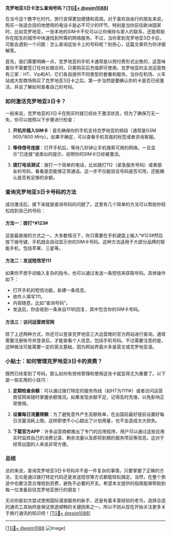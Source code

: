 **克罗地亚3日卡怎么查询号码？[[TG💪+ @esim1088](https://t.me/s/esim1088)]**

在当今这个数字化时代，旅行变得更加便捷和高效。对于喜欢自由行的朋友来说，购买一张适合目的地使用的电话卡是必不可少的环节。特别是当你前往欧洲国家时，比如克罗地亚，一张本地的SIM卡不仅可以让你保持与家人的联系，还能帮助你在陌生的城市中快速找到所需的网络服务。不过，当你拿到克罗地亚3日卡后，可能会遇到一个问题：怎么查询这张卡上的号码呢？别担心，这篇文章将为你详细解答。

首先，我们需要明确一点，克罗地亚的手机卡通常是以预付费形式出售的，这意味着你不需要签订任何长期合同，只需购买后充值即可使用。克罗地亚的主流运营商有三家：HT、Vip和A1，它们各自提供不同类型的套餐和服务。当你在机场、火车站或大型商场购买了克罗地亚3日卡之后，第一步当然是要确认你的卡是否已经激活，并且了解如何查看自己的号码。

### 如何激活克罗地亚3日卡？

一般来说，克罗地亚的3日卡在购买时就已经处于激活状态，但为了确保万无一失，你可以按照以下步骤进行检查：

1. **开机并插入SIM卡**：首先确保你的手机支持克罗地亚的频段（通常是GSM 900/1800 MHz）。如果不确定，可以查看手机背面的标签或者咨询客服。
   
2. **等待信号连接**：打开手机后，等待几秒钟让手机搜索可用的网络。一旦显示“已连接”或类似的提示，说明你的SIM卡已经被激活。

3. **拨打电话测试**：拨打一个简单的电话，比如拨打112（紧急服务号码）或者朋友的号码，看看是否能够正常通话。这一步不仅能验证号码是否可用，还能确认是否有足够的余额。

### 查询克罗地亚3日卡号码的方法

成功激活后，接下来就是查询号码的问题了。这里有几个简单的方法可以帮助你轻松找到自己的号码：

#### 方法一：拨打*#123#

这是最直接的方式之一。大多数情况下，你只需要在手机键盘上输入*#123#然后按下拨号键，手机就会自动显示你的SIM卡号码。这种方法适用于大部分品牌的智能手机，包括苹果、三星等。

#### 方法二：发送短信至111

如果你不想手动输入复杂的指令，也可以通过发送一条短信来获取号码。具体操作如下：
- 打开手机的短信功能，新建一条信息。
- 收件人填写111。
- 内容随意，比如“查询号码”。
- 发送后，你会收到一条来自111的回复，其中包含你的SIM卡号码。

#### 方法三：访问运营商官网

除了上述两种方式，你还可以登录克罗地亚三大运营商的官方网站进行查询。通常需要注册账号并登录后，才能查看个人信息，包括手机号码。不过需要注意的是，这种做法可能需要一定的英文基础，因为网站界面大多是英文或克罗地亚语。

### 小贴士：如何管理克罗地亚3日卡的资费？

既然已经拿到了号码，那么如何有效地管理和使用这张卡就显得尤为重要了。以下是一些实用的小技巧：

1. **定期检查余额**：可以通过拨打特定的服务热线（如HT为*111*1#）或者访问运营商官网来随时掌握余额情况。如果发现余额不足，记得及时充值，以免影响正常使用。

2. **设置每日流量限额**：为了避免意外产生高额账单，在出国前最好提前设置好每日流量消耗上限。这样即使不小心超出了计划用量，也不会造成太大损失。

3. **下载官方APP**：许多运营商都推出了专门的应用程序，用户可以通过这些应用实时监控自己的消费记录、剩余流量以及即将到期的服务项目等信息。这对于经常出国的人来说非常方便。

### 总结

总的来说，查询克罗地亚3日卡号码并不是一件复杂的事情，只要掌握了正确的方法，无论是通过拨打特定代码还是发送短信等方式都能轻松搞定。当然，在整个旅途中也要注意合理规划资费，避免不必要的开支。希望本文提供的指南能够帮助到每一位准备前往克罗地亚旅行的朋友！

无论你是初次尝试使用国际漫游服务的新手，还是有着丰富经验的老鸟，选择合适的通讯工具始终是保证旅途顺畅的关键因素之一。所以不妨从现在开始关注更多关于旅行通讯的知识吧！[[TG💪+ @esim1088](https://t.me/s/esim1088)]

---

[[TG💪+ @esim1088](https://t.me/s/esim1088) ![Image](https://i.postimg.cc/4NQfJmqS/Snipaste-2025-05-13-00-14-12.png)]